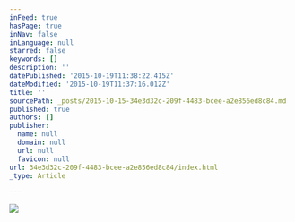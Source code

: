 ```yaml
---
inFeed: true
hasPage: true
inNav: false
inLanguage: null
starred: false
keywords: []
description: ''
datePublished: '2015-10-19T11:38:22.415Z'
dateModified: '2015-10-19T11:37:16.012Z'
title: ''
sourcePath: _posts/2015-10-15-34e3d32c-209f-4483-bcee-a2e856ed8c84.md
published: true
authors: []
publisher:
  name: null
  domain: null
  url: null
  favicon: null
url: 34e3d32c-209f-4483-bcee-a2e856ed8c84/index.html
_type: Article

---
```

![](https://the-grid-user-content.s3-us-west-2.amazonaws.com/1dc1c399-2e2c-4787-8997-60fac5506751.png)